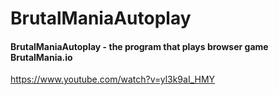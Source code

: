 # BrutalManiaAutoplay
#### BrutalManiaAutoplay - the program that plays browser game BrutalMania.io
https://www.youtube.com/watch?v=yl3k9aI_HMY
